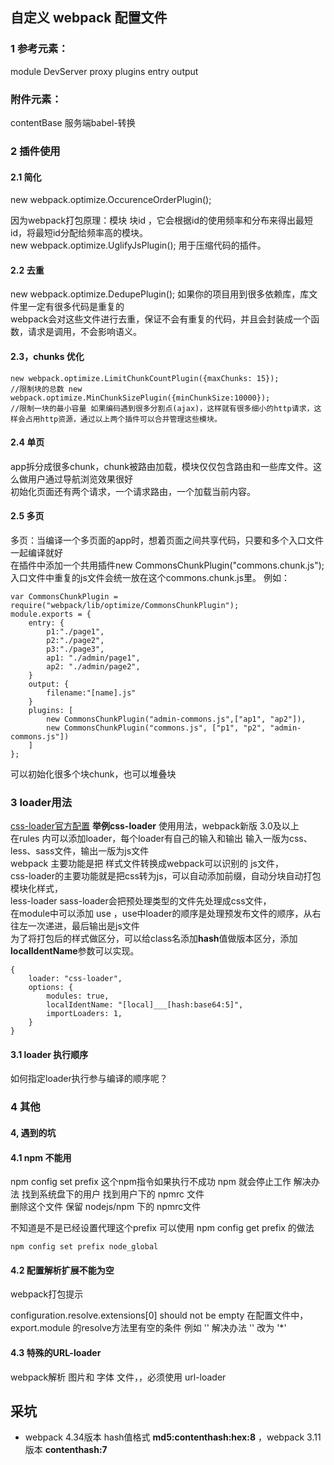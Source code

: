 ## 自定义 webpack 配置文件

### 1 参考元素： 
module    DevServer    proxy    plugins    entry    output     <br />
### 附件元素： 
contentBase    服务端babel-转换  <br />

### 2 插件使用
#### 2.1 简化
new webpack.optimize.OccurenceOrderPlugin(); <br />

因为webpack打包原理：模块 块id ，它会根据id的使用频率和分布来得出最短id，将最短id分配给频率高的模块。<br />
new webpack.optimize.UglifyJsPlugin(); 用于压缩代码的插件。 <br />

#### 2.2 去重
new webpack.optimize.DedupePlugin(); 如果你的项目用到很多依赖库，库文件里一定有很多代码是重复的 <br />
webpack会对这些文件进行去重，保证不会有重复的代码，并且会封装成一个函数，请求是调用，不会影响语义。<br />

#### 2.3，chunks 优化
```
new webpack.optimize.LimitChunkCountPlugin({maxChunks: 15});
//限制块的总数 new webpack.optimize.MinChunkSizePlugin({minChunkSize:10000}); 
//限制一块的最小容量 如果编码遇到很多分割点(ajax)，这样就有很多细小的http请求，这样会占用http资源，通过以上两个插件可以合并管理这些模块。
```

#### 2.4 单页
app拆分成很多chunk，chunk被路由加载，模块仅仅包含路由和一些库文件。这么做用户通过导航浏览效果很好<br />
初始化页面还有两个请求，一个请求路由，一个加载当前内容。<br />

#### 2.5 多页
多页：当编译一个多页面的app时，想着页面之间共享代码，只要和多个入口文件一起编译就好 <br />
 在插件中添加一个共用插件new CommonsChunkPlugin("commons.chunk.js"); <br />
 入口文件中重复的js文件会统一放在这个commons.chunk.js里。 例如：<br />
```
var CommonsChunkPlugin = require("webpack/lib/optimize/CommonsChunkPlugin");
module.exports = {
    entry: {
        p1:"./page1",
        p2:"./page2",
        p3:"./page3",
        ap1: "./admin/page1",
        ap2: "./admin/page2",
    }
    output: {
        filename:"[name].js"
    }
    plugins: [
        new CommonsChunkPlugin("admin-commons.js",["ap1", "ap2"]),
        new CommonsChunkPlugin("commons.js", ["p1", "p2", "admin-commons.js"])
    ]
};
```
可以初始化很多个块chunk，也可以堆叠块 <br />

### 3 loader用法
[css-loader官方配置](https://webpack.js.org/loaders/css-loader/#root)
**举例css-loader** 使用用法，webpack新版 3.0及以上 <br >
在rules 内可以添加loader，每个loader有自己的输入和输出 输入一版为css、less、sass文件，输出一版为js文件 <br >
webpack 主要功能是把 样式文件转换成webpack可以识别的 js文件， <br >
css-loader的主要功能就是把css转为js，可以自动添加前缀，自动分块自动打包模块化样式， <br >
less-loader sass-loader会把预处理类型的文件先处理成css文件， <br >
在module中可以添加 use ，use中loader的顺序是处理预发布文件的顺序，从右往左一次递进，最后输出是js文件 <br >
为了将打包后的样式做区分，可以给class名添加**hash**值做版本区分，添加**localIdentName**参数可以实现。 <br >
```
{
    loader: "css-loader",
    options: {
        modules: true,
        localIdentName: "[local]___[hash:base64:5]",
        importLoaders: 1,
    }
}
```
#### 3.1 loader 执行顺序
如何指定loader执行参与编译的顺序呢？


### 4 其他
#### 4, 遇到的坑
#### 4.1 npm 不能用
npm config set prefix 这个npm指令如果执行不成功 npm 就会停止工作 解决办法 找到系统盘下的用户 找到用户下的 npmrc 文件<br />
 删除这个文件 保留 nodejs/npm 下的 npmrc文件<br />

不知道是不是已经设置代理这个prefix 可以使用 npm config get prefix 的做法<br />
```
npm config set prefix node_global
```

#### 4.2 配置解析扩展不能为空
webpack打包提示

configuration.resolve.extensions[0] should not be empty 在配置文件中，export.module 的resolve方法里有空的条件 例如 ''
解决办法 '' 改为 '*'

#### 4.3 特殊的URL-loader
webpack解析 图片和 字体 文件，，必须使用 url-loader


## 采坑

- webpack 4.34版本 hash值格式 **md5:contenthash:hex:8** ，webpack 3.11版本 **contenthash:7**
